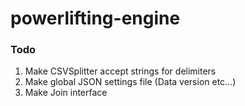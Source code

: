# powerlifting-engine
### Todo
1. Make CSVSplitter accept strings for delimiters
1. Make global JSON settings file (Data version etc...)
1. Make Join interface
